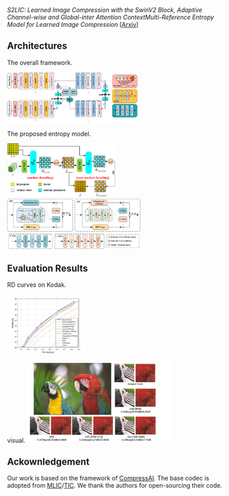 *S2LIC: Learned Image Compression with the SwinV2 Block, Adaptive Channel-wise and Global-inter Attention ContextMulti-Reference Entropy Model for Learned Image Compression* [[Arxiv](https://arxiv.org/abs/2403.14471)]

## Architectures
The overall framework.

<img src="./assets/arch.png"  style="zoom: 33%;" />

The proposed entropy model.

<img src="./assets/entropy.png"  style="zoom: 33%;" />
<img src="./assets/ACGC.png"  style="zoom: 33%;" />

## Evaluation Results
RD curves on Kodak.

<img src="./assets/kodak.png"  style="zoom: 33%;" />

visual.
<img src="./assets/visual.png"  style="zoom: 33%;" />


## Ackownledgement
Our work is based on the framework of [CompressAI](https://github.com/InterDigitalInc/CompressAI). The base codec is adopted from [MLIC](https://github.com/JiangWeibeta/MLIC)/[TIC](https://github.com/lumingzzz/TIC). We thank the authors for open-sourcing their code.